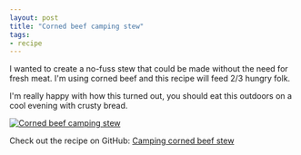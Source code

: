 ```yaml
---
layout: post
title: "Corned beef camping stew"
tags:
- recipe
---
```


I wanted to create a no-fuss stew that could be made without the need for fresh meat. I'm using corned beef and this recipe will feed 2/3 hungry folk.

I'm really happy with how this turned out, you should eat this outdoors on a cool evening with crusty bread.

[![Corned beef camping stew](http://farm3.staticflickr.com/2881/11758803213_01915b1353.jpg)](://github.com/rey/cookbook/blob/master/recipes/corned-beef-camping-stew.md)

Check out the recipe on GitHub: [Camping corned beef stew](https://github.com/rey/cookbook/blob/master/recipes/corned-beef-camping-stew.md)
